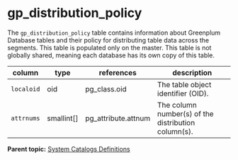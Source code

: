 # gp\_distribution\_policy 

The `gp_distribution_policy` table contains information about Greenplum Database tables and their policy for distributing table data across the segments. This table is populated only on the master. This table is not globally shared, meaning each database has its own copy of this table.

|column|type|references|description|
|------|----|----------|-----------|
|`localoid`|oid|pg\_class.oid|The table object identifier \(OID\).|
|`attrnums`|smallint\[\]|pg\_attribute.attnum|The column number\(s\) of the distribution column\(s\).|

**Parent topic:** [System Catalogs Definitions](../system_catalogs/catalog_ref-html.html)

